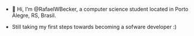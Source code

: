 - 👋 Hi, I’m @RafaelWBecker, a computer science student located in Porto Alegre, RS, Brasil.

- Still taking my first steps towards becoming a sofware developer :)
